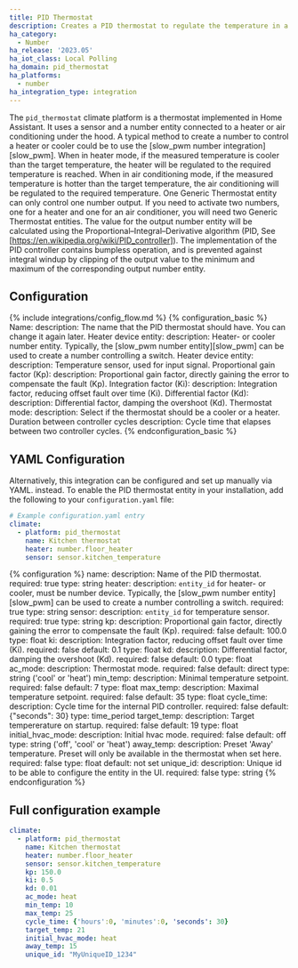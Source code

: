 ```yaml
---
title: PID Thermostat
description: Creates a PID thermostat to regulate the temperature in a room with PID algorithm.
ha_category:
  - Number
ha_release: '2023.05'
ha_iot_class: Local Polling
ha_domain: pid_thermostat
ha_platforms:
  - number
ha_integration_type: integration
---
```


The `pid_thermostat` climate platform is a thermostat implemented in Home Assistant. It uses a sensor and a number entity connected to a heater or air conditioning under the hood. A typical method to create a number to control a heater or cooler could be to use the [slow_pwm number integration][slow_pwm]. When in heater mode, if the measured temperature is cooler than the target temperature, the heater will be regulated to the required temperature is reached. When in air conditioning mode, if the measured temperature is hotter than the target temperature, the air conditioning will be regulated to the required temperature. One Generic Thermostat entity can only control one number output. If you need to activate two numbers, one for a heater and one for an air conditioner, you will need two Generic Thermostat entities. 
The value for the output number entity will be calculated using the Proportional–Integral–Derivative algorithm (PID, See [https://en.wikipedia.org/wiki/PID_controller]). The implementation of the PID controller contains bumpless operation, and is prevented against integral windup by clipping of the output value to the minimum and maximum of the corresponding output number entity. 

## Configuration
{% include integrations/config_flow.md %}
{% configuration_basic %}
Name:
  description: The name that the PID thermostat should have. You can change it again later.
Heater device entity:
  description: Heater- or cooler number entity. Typically, the [slow_pwm number entity][slow_pwm] can be used to create a number controlling a switch.
Heater device entity:
  description: Temperature sensor, used for input signal.
Proportional gain factor (Kp):
  description: Proportional gain factor, directly gaining the error to compensate the fault (Kp).
Integration factor (Ki):
  description: Integration factor, reducing offset fault over time (Ki).
Differential factor (Kd):
  description: Differential factor, damping the overshoot (Kd).
Thermostat mode: 
  description: Select if the thermostat should be a cooler or a heater.
Duration between controller cycles
  description: Cycle time that elapses between two controller cycles.
{% endconfiguration_basic %}

## YAML Configuration

Alternatively, this integration can be configured and set up manually via YAML.
instead. To enable the PID thermostat entity in your installation, add the
following to your `configuration.yaml` file:

```yaml
# Example configuration.yaml entry
climate:
  - platform: pid_thermostat
    name: Kitchen thermostat
    heater: number.floor_heater
    sensor: sensor.kitchen_temperature
``` 

{% configuration %}
name:
  description: Name of the PID thermostat.
  required: true
  type: string
heater:
  description: `entity_id` for heater- or cooler, must be number device. Typically, the [slow_pwm number entity][slow_pwm] can be used to create a number controlling a switch.
  required: true
  type: string
sensor:
  description: `entity_id` for temperature sensor.
  required: true
  type: string
kp:
  description: Proportional gain factor, directly gaining the error to compensate the fault (Kp).
  required: false
  default: 100.0
  type: float
ki:
  description: Integration factor, reducing offset fault over time (Ki).
  required: false
  default: 0.1
  type: float
kd:
  description: Differential factor, damping the overshoot (Kd).
  required: false
  default: 0.0
  type: float
ac_mode:
  description: Thermostat mode. 
  required: false
  default: direct
  type: string ('cool' or 'heat')
min_temp:
  description: Minimal temperature setpoint.
  required: false
  default: 7
  type: float
max_temp:
  description: Maximal temperature setpoint.
  required: false
  default: 35
  type: float
cycle_time:
  description: Cycle time for the internal PID controller.
  required: false
  default: {"seconds": 30}
  type: time_period
target_temp:
  description: Target tempererature on startup.
  required: false
  default: 19
  type: float
initial_hvac_mode:
  description: Initial hvac mode. 
  required: false
  default: off
  type: string ('off', 'cool' or 'heat')
away_temp:
  description: Preset 'Away' temperature. Preset will only be available in the thermostat when set here.
  required: false
  type: float
  default: not set
unique_id:
  description: Unique id to be able to configure the entity in the UI.
  required: false
  type: string
{% endconfiguration %}

## Full configuration example

```yaml
climate:
  - platform: pid_thermostat
    name: Kitchen thermostat
    heater: number.floor_heater
    sensor: sensor.kitchen_temperature
    kp: 150.0
    ki: 0.5
    kd: 0.01
    ac_mode: heat
    min_temp: 10
    max_temp: 25
    cycle_time: {'hours':0, 'minutes':0, 'seconds': 30}
    target_temp: 21
    initial_hvac_mode: heat
    away_temp: 15
    unique_id: "MyUniqueID_1234"
```
